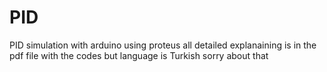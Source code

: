 # PID
PID simulation with arduino using proteus 
all detailed explanaining is in the pdf file with the codes but language is Turkish sorry about that
